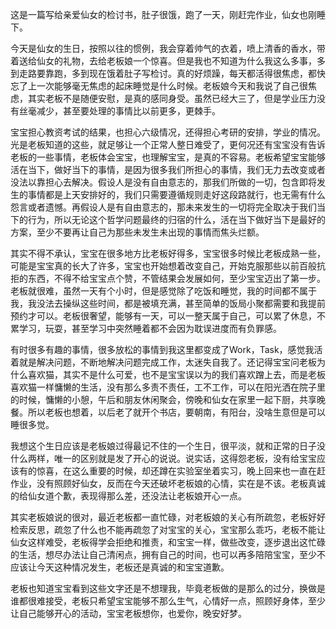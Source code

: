 

这是一篇写给亲爱仙女的检讨书，肚子很饿，跑了一天，刚赶完作业，仙女也刚睡下。

今天是仙女的生日，按照以往的惯例，我会穿着帅气的衣着，喷上清香的香水，带着送给仙女的礼物，去给老板娘一个惊喜。但是我也不知道为什么我这么多事，多到走路要靠跑，多到现在饿着肚子写检讨。真的好烦躁，每天都活得很焦虑，都快忘了上一次能够毫无焦虑的起床睡觉是什么时候。老板娘今天和我说了自己很焦虑，其实老板不是随便安慰，是真的感同身受。虽然已经大三了，但是学业压力没有丝毫减少，甚至要处理的事情比以前更多，更棘手。

宝宝担心教资考试的结果，也担心六级情况，还得担心考研的安排，学业的情况。光是老板知道的这些，就足够让一个正常人整日难受了，更何况还有宝宝没有告诉老板的一些事情，老板体会宝宝，也理解宝宝，是真的不容易。老板希望宝宝能够活在当下，做好当下的事情，是因为很多我们所担心的事情，我们无力去改变或者没法以靠担心去解决。假设人是没有自由意志的，那我们所做的一切，包含即将发生的事情都是上天安排好的，我们只需要遵循规则走好这段路就行，也无需有什么怨言或者遗憾。再假设人是有自由意志的，那未来发生的一切将完全取决于我们当下的行为，所以无论这个哲学问题最终的归宿的什么，活在当下做好当下是最好的方案，至少不要再让自己为那些未发生未出现的事情而焦头烂额。

其实不得不承认，宝宝在很多地方比老板好得多，宝宝很多时候比老板成熟一些，可能是宝宝真的长大了许多，宝宝也开始想着改变自己，开始克服那些以前百般抗拒的东西，不得不给宝宝点个赞，不管结果会发展如何，至少宝宝迈出了第一步。老板就很难，虽然一天有个小时，但是感觉除了吃饭和睡觉，我的时间都不属于我，我没法去操纵这些时间，都是被填充满，甚至简单的饭局小聚都需要和我提前预约才可以。老板很奢望，能够有一天，可以一整天属于自己，可以累了休息，不累学习，玩耍，甚至学习中突然睡着都不会因为耽误进度而有负罪感。

有时很多有趣的事情，很多放松的事情到我这里都变成了Work，Task，感觉我活着就是解决问题，不断地解决问题完成工作，太迷失自我了。还记得宝宝问老板为什么喜欢猫，其实不是什么可爱，也不是宝宝误以为的我们喜欢蹭上去，而是老板喜欢猫一样慵懒的生活，没有那么多责不责任，工不工作，可以在阳光洒在院子里的时候，慵懒的小憩，午后和朋友休闲聚会，傍晚和仙女在家里一起下厨，共享晚餐。所以老板也想着，以后老了就开个书店，要朝南，有阳台，没啥生意但是可以睡很多觉。

我想这个生日应该是老板娘过得最记不住的一个生日，很平淡，就和正常的日子没什么两样，唯一的区别就是发了开心的说说。说实话，这得怨老板，没有给宝宝应该有的惊喜，在这么重要的时候，却还蹲在实验室坐着实习，晚上回来也一直在赶作业，没有照顾好仙女，反而在今天还破坏老板娘的心情，实在是不该。老板真诚的给仙女道个歉，表现得那么差，还没法让老板娘开心一点。

其实老板娘说的很对，最近老板都一直忙碌，对老板娘的关心有所疏忽，老板好好检索反思，疏忽了什么也不能再疏忽了对宝宝的关心，宝宝那么乖巧，老板不能让仙女这样难受，老板得学会拒绝和推责，和宝宝一样，做些改变，逐步退出这忙碌的生活，想尽办法让自己清闲点，拥有自己的时间，也可以再多陪陪宝宝，至少不应该让今天这种情况发生，老板还是真诚的和宝宝道歉。

老板也知道宝宝看到这些文字还是不想理我，毕竟老板做的是那么的过分，换做是谁都很难接受，老板只希望宝宝能够不那么生气，心情好一点，照顾好身体，至少让自己能够开心的活动，宝宝老板想你，也爱你，晚安好梦。